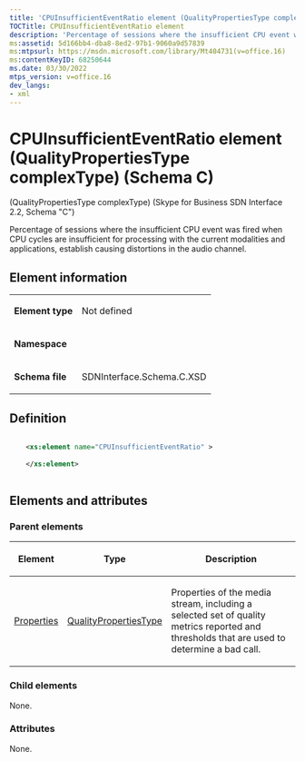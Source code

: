 ```yaml
---
title: 'CPUInsufficientEventRatio element (QualityPropertiesType complexType)' (Schema C)
TOCTitle: CPUInsufficientEventRatio element
description: 'Percentage of sessions where the insufficient CPU event was fired when CPU cycles are insufficient for processing with the current modalities and applications, establish causing distortions in the audio channel.'
ms:assetid: 5d166bb4-dba8-8ed2-97b1-9060a9d57839
ms:mtpsurl: https://msdn.microsoft.com/library/Mt404731(v=office.16)
ms:contentKeyID: 68250644
ms.date: 03/30/2022
mtps_version: v=office.16
dev_langs:
- xml
---
```


# CPUInsufficientEventRatio element (QualityPropertiesType complexType) (Schema C)

(QualityPropertiesType complexType) (Skype for Business SDN Interface 2.2, Schema "C")

Percentage of sessions where the insufficient CPU event was fired when CPU cycles are insufficient for processing with the current modalities and applications, establish causing distortions in the audio channel. 

## Element information

<table>

<tbody>
<tr class="odd">
<td><p><strong>Element type</strong></p></td>
<td><p>Not defined</p></td>
</tr>
<tr class="even">
<td><p><strong>Namespace</strong></p></td>
<td><p></p></td>
</tr>
<tr class="odd">
<td><p><strong>Schema file</strong></p></td>
<td><p>SDNInterface.Schema.C.XSD</p></td>
</tr>
</tbody>
</table>


## Definition

```xml

    <xs:element name="CPUInsufficientEventRatio" >
    
    </xs:element>
  
```

## Elements and attributes

### Parent elements

<table>

<thead>
<tr class="header">
<th><p>Element</p></th>
<th><p>Type</p></th>
<th><p>Description</p></th>
</tr>
</thead>
<tbody>
<tr class="odd">
<td><p><a href="properties-element-qualitytype-complextype-skype-for-business-sdn-interface-2-2-schema-c.md">Properties</a></p></td>
<td><p><a href="qualitypropertiestype-complextype-skype-for-business-sdn-interface-2-2-schema-c.md">QualityPropertiesType</a></p></td>
<td><p>Properties of the media stream, including a selected set of quality metrics reported and thresholds that are used to determine a bad call.</p></td>
</tr>
</tbody>
</table>


### Child elements

None.

### Attributes

None.
